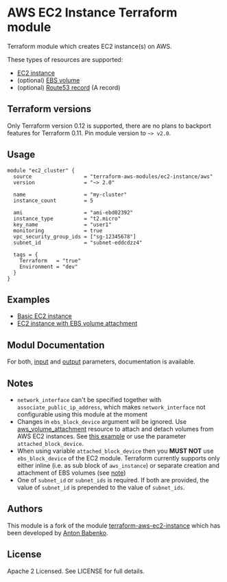 # AWS EC2 Instance Terraform module

Terraform module which creates EC2 instance(s) on AWS.

These types of resources are supported:

* [EC2 instance](https://www.terraform.io/docs/providers/aws/r/instance.html)
* (optional) [EBS volume](https://www.terraform.io/docs/providers/aws/r/ebs_volume.html)
* (optional) [Route53 record](https://www.terraform.io/docs/providers/aws/r/route53_record.html)
  (A record)

## Terraform versions

Only Terraform version 0.12 is supported, there are no plans
to backport features for Terraform 0.11. Pin module version to `~> v2.0`.

## Usage

```hcl
module "ec2_cluster" {
  source                 = "terraform-aws-modules/ec2-instance/aws"
  version                = "~> 2.0"

  name                   = "my-cluster"
  instance_count         = 5

  ami                    = "ami-ebd02392"
  instance_type          = "t2.micro"
  key_name               = "user1"
  monitoring             = true
  vpc_security_group_ids = ["sg-12345678"]
  subnet_id              = "subnet-eddcdzz4"

  tags = {
    Terraform   = "true"
    Environment = "dev"
  }
}
```

## Examples

* [Basic EC2 instance](https://github.com/terraform-aws-modules/terraform-aws-ec2-instance/tree/master/examples/basic)
* [EC2 instance with EBS volume attachment](https://github.com/terraform-aws-modules/terraform-aws-ec2-instance/tree/master/examples/volume-attachment)

## Modul Documentation

For both, [input](docs/user/variables.md) and [output](docs/user/outputs.md) 
parameters, documentation is available.

## Notes

* `network_interface` can't be specified together with
  `associate_public_ip_address`, which makes `network_interface`
  not configurable using this module at the moment
* Changes in `ebs_block_device` argument will be ignored. 
  Use [aws_volume_attachment](https://www.terraform.io/docs/providers/aws/r/volume_attachment.html)
  resource to attach and detach volumes from AWS EC2 instances.
  See [this example](https://github.com/terraform-aws-modules/terraform-aws-ec2-instance/tree/master/examples/volume-attachment)
  or use the parameter `attached_block_device`.
* When using variable `attached_block_device` then you **MUST NOT** use
  `ebs_block_device` of the EC2 module. Terraform currently supports only
  either inline (i.e. as sub block of `aws_instance`) or separate
  creation and attachment of EBS volumes
  (see [note](https://www.terraform.io/docs/providers/aws/r/instance.html#block-devices))
* One of `subnet_id` or `subnet_ids` is required. If both are provided,
  the value of `subnet_id` is prepended to the value of `subnet_ids`.

## Authors

This module is a fork of the module [terraform-aws-ec2-instance](https://github.com/terraform-aws-modules/terraform-aws-ec2-instance)
which has been developed by [Anton Babenko](https://github.com/antonbabenko).

## License

Apache 2 Licensed. See LICENSE for full details.

